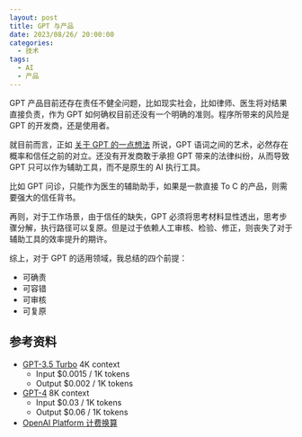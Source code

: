 ```yaml
---
layout: post
title: GPT 与产品
date: 2023/08/26/ 20:00:00
categories:
  - 技术
tags:
  - AI
  - 产品
---
```


GPT 产品目前还存在责任不健全问题，比如现实社会，比如律师、医生将对结果直接负责，作为 GPT 如何确权目前还没有一个明确的准则。程序所带来的风险是 GPT 的开发商，还是使用者。

就目前而言，正如 [关于 GPT 的一点想法](https://blog.naaln.com/2023/08/thinking-GPT/) 所说，GPT 语词之间的艺术，必然存在概率和信任之前的对立。还没有开发商敢于承担 GPT 带来的法律纠纷，从而导致 GPT 只可以作为辅助工具，而不是原生的 AI 执行工具。

比如 GPT 问诊，只能作为医生的辅助助手，如果是一款直接 To C 的产品，则需要强大的信任背书。

再则，对于工作场景，由于信任的缺失，GPT 必须将思考材料显性透出，思考步骤分解，执行路径可以复原。但是过于依赖人工审核、检验、修正，则丧失了对于辅助工具的效率提升的期许。

综上，对于 GPT 的适用领域，我总结的四个前提：
- 可确责
- 可容错
- 可审核
- 可复原

## 参考资料

- [GPT-3.5 Turbo](https://platform.openai.com/docs/guides/chat) 4K context
	- Input $0.0015 / 1K tokens
	- Output $0.002 / 1K tokens
- [GPT-4](https://openai.com/gpt-4) 8K context
	- Input $0.03 / 1K tokens
	- Output $0.06 / 1K tokens
- [OpenAI Platform 计费换算](https://platform.openai.com/tokenizer)
